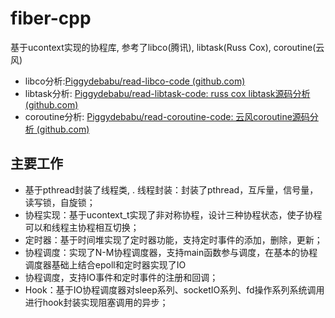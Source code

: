 # fiber-cpp

基于ucontext实现的协程库, 参考了libco(腾讯), libtask(Russ Cox), coroutine(云风)

- libco分析:[Piggydebabu/read-libco-code (github.com)](https://github.com/Piggydebabu/read-libco-code)
- libtask分析: [Piggydebabu/read-libtask-code: russ cox libtask源码分析 (github.com)](https://github.com/Piggydebabu/read-libtask-code)
- coroutine分析: [Piggydebabu/read-coroutine-code: 云风coroutine源码分析 (github.com)](https://github.com/Piggydebabu/read-coroutine-code)

## 主要工作

- 基于pthread封装了线程类, . 线程封装：封装了pthread，互斥量，信号量，读写锁，自旋锁；
- 协程实现：基于ucontext_t实现了非对称协程，设计三种协程状态，使子协程可以和线程主协程相互切换；
- 定时器：基于时间堆实现了定时器功能，支持定时事件的添加，删除，更新；
- 协程调度：实现了N-M协程调度器，支持main函数参与调度，在基本的协程调度器基础上结合epoll和定时器实现了IO
- 协程调度，支持IO事件和定时事件的注册和回调；
- Hook：基于IO协程调度器对sleep系列、socketIO系列、fd操作系列系统调用进行hook封装实现阻塞调用的异步；



